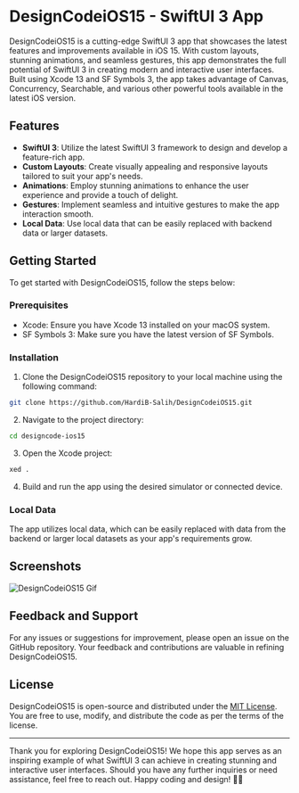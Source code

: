 # DesignCodeiOS15 - SwiftUI 3 App

DesignCodeiOS15 is a cutting-edge SwiftUI 3 app that showcases the latest features and improvements available in iOS 15. With custom layouts, stunning animations, and seamless gestures, this app demonstrates the full potential of SwiftUI 3 in creating modern and interactive user interfaces. Built using Xcode 13 and SF Symbols 3, the app takes advantage of Canvas, Concurrency, Searchable, and various other powerful tools available in the latest iOS version.

## Features

- **SwiftUI 3**: Utilize the latest SwiftUI 3 framework to design and develop a feature-rich app.
- **Custom Layouts**: Create visually appealing and responsive layouts tailored to suit your app's needs.
- **Animations**: Employ stunning animations to enhance the user experience and provide a touch of delight.
- **Gestures**: Implement seamless and intuitive gestures to make the app interaction smooth.
- **Local Data**: Use local data that can be easily replaced with backend data or larger datasets.

## Getting Started

To get started with DesignCodeiOS15, follow the steps below:

### Prerequisites

- Xcode: Ensure you have Xcode 13 installed on your macOS system.
- SF Symbols 3: Make sure you have the latest version of SF Symbols.

### Installation

1. Clone the DesignCodeiOS15 repository to your local machine using the following command:

```bash
git clone https://github.com/HardiB-Salih/DesignCodeiOS15.git
```

2. Navigate to the project directory:

```bash
cd designcode-ios15
```

3. Open the Xcode project:

```bash
xed .
```

4. Build and run the app using the desired simulator or connected device.

### Local Data

The app utilizes local data, which can be easily replaced with data from the backend or larger local datasets as your app's requirements grow.

## Screenshots
<img src="https://filedn.com/lgYM5v25LH64Wknu6KIrjpj/Client%20Project/Innovative%20Candor/GitHub/DesignCodeiOS15/Design%2Bcode%20iOS15.gif" alt="DesignCodeiOS15 Gif">

## Feedback and Support

For any issues or suggestions for improvement, please open an issue on the GitHub repository. Your feedback and contributions are valuable in refining DesignCodeiOS15.

## License

DesignCodeiOS15 is open-source and distributed under the [MIT License](https://designcode.io/mit_license/). You are free to use, modify, and distribute the code as per the terms of the license.

---

Thank you for exploring DesignCodeiOS15! We hope this app serves as an inspiring example of what SwiftUI 3 can achieve in creating stunning and interactive user interfaces. Should you have any further inquiries or need assistance, feel free to reach out. Happy coding and design! 🚀🎨
